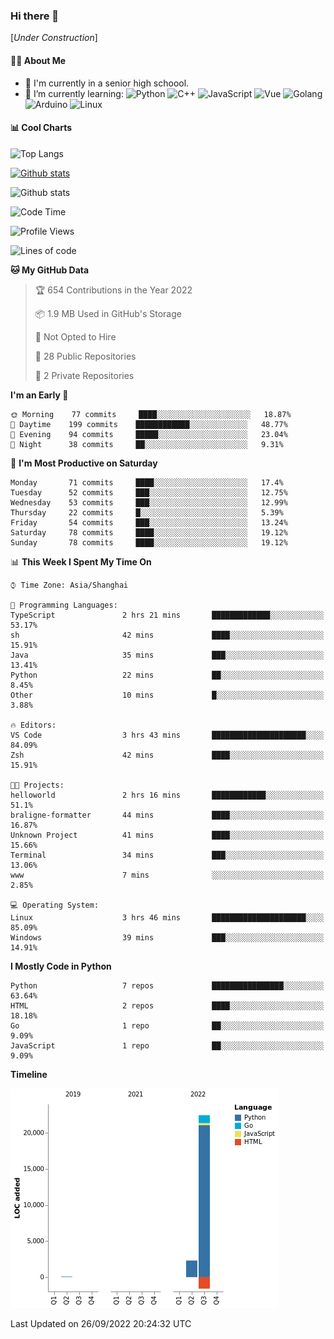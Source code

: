 ### Hi there 👋

\[*Under Construction*\]

<!--
**NoNormalCreeper/NoNormalCreeper** is a ✨ _special_ ✨ repository because its `README.md` (this file) appears on your GitHub profile.

Here are some ideas to get you started:

- 🔭 I’m currently working on ...
- 🌱 I’m currently learning ...
- 👯 I’m looking to collaborate on ...
- 🤔 I’m looking for help with ...
- 💬 Ask me about ...
- 📫 How to reach me: ...
- 😄 Pronouns: ...
- ⚡ Fun fact: ...
-->

#### 👩‍💻 About Me

- 🏫 I'm currently in a senior high schoool.
- 🌱 I’m currently learning: 
![Python](https://img.shields.io/badge/-Python-blue?style=flat-square&logo=Python&logoColor=fff)
![C++](https://img.shields.io/badge/-C%2B%2B-00599C?style=flat-square&logo=C%2B%2B&logoColor=fff)
![JavaScript](https://img.shields.io/badge/-JavaScript-ffca18?style=flat-square&logo=JavaScript&logoColor=fff)
![Vue](https://img.shields.io/badge/-Vue-4FC08D?style=flat-square&logo=Vue.js&logoColor=fff)
![Golang](https://img.shields.io/badge/-Go-007d9c?style=flat-square&logo=Go&logoColor=fff)
![Arduino](https://img.shields.io/badge/-Arduino-00979D?style=flat-square&logo=Arduino&logoColor=fff)
![Linux](https://img.shields.io/badge/-Linux-FCC624?style=flat-square&logo=Linux&logoColor=fff)

#### 📊 Cool Charts

![Top Langs](https://github-readme-stats.vercel.app/api/top-langs/?username=NoNormalCreeper&layout=compact)

[![Github stats](https://github-readme-stats.vercel.app/api?username=NoNormalCreeper&show_icons=true)](https://github.com/anuraghazra/github-readme-stats)

![Github stats](https://github-profile-trophy.vercel.app/?username=NoNormalCreeper)


<!--START_SECTION:waka-->
![Code Time](http://img.shields.io/badge/Code%20Time-114%20hrs%2010%20mins-blue)

![Profile Views](http://img.shields.io/badge/Profile%20Views-1-blue)

![Lines of code](https://img.shields.io/badge/From%20Hello%20World%20I%27ve%20Written-23%20Thousand%20lines%20of%20code-blue)

**🐱 My GitHub Data** 

> 🏆 654 Contributions in the Year 2022
 > 
> 📦 1.9 MB Used in GitHub's Storage 
 > 
> 🚫 Not Opted to Hire
 > 
> 📜 28 Public Repositories 
 > 
> 🔑 2 Private Repositories  
 > 
**I'm an Early 🐤** 

```text
🌞 Morning    77 commits     ████░░░░░░░░░░░░░░░░░░░░░   18.87% 
🌆 Daytime    199 commits    ████████████░░░░░░░░░░░░░   48.77% 
🌃 Evening    94 commits     █████░░░░░░░░░░░░░░░░░░░░   23.04% 
🌙 Night      38 commits     ██░░░░░░░░░░░░░░░░░░░░░░░   9.31%

```
📅 **I'm Most Productive on Saturday** 

```text
Monday       71 commits     ████░░░░░░░░░░░░░░░░░░░░░   17.4% 
Tuesday      52 commits     ███░░░░░░░░░░░░░░░░░░░░░░   12.75% 
Wednesday    53 commits     ███░░░░░░░░░░░░░░░░░░░░░░   12.99% 
Thursday     22 commits     █░░░░░░░░░░░░░░░░░░░░░░░░   5.39% 
Friday       54 commits     ███░░░░░░░░░░░░░░░░░░░░░░   13.24% 
Saturday     78 commits     ████░░░░░░░░░░░░░░░░░░░░░   19.12% 
Sunday       78 commits     ████░░░░░░░░░░░░░░░░░░░░░   19.12%

```


📊 **This Week I Spent My Time On** 

```text
⌚︎ Time Zone: Asia/Shanghai

💬 Programming Languages: 
TypeScript               2 hrs 21 mins       █████████████░░░░░░░░░░░░   53.17% 
sh                       42 mins             ████░░░░░░░░░░░░░░░░░░░░░   15.91% 
Java                     35 mins             ███░░░░░░░░░░░░░░░░░░░░░░   13.41% 
Python                   22 mins             ██░░░░░░░░░░░░░░░░░░░░░░░   8.45% 
Other                    10 mins             █░░░░░░░░░░░░░░░░░░░░░░░░   3.88%

🔥 Editors: 
VS Code                  3 hrs 43 mins       █████████████████████░░░░   84.09% 
Zsh                      42 mins             ████░░░░░░░░░░░░░░░░░░░░░   15.91%

🐱‍💻 Projects: 
helloworld               2 hrs 16 mins       ████████████░░░░░░░░░░░░░   51.1% 
braligne-formatter       44 mins             ████░░░░░░░░░░░░░░░░░░░░░   16.87% 
Unknown Project          41 mins             ████░░░░░░░░░░░░░░░░░░░░░   15.66% 
Terminal                 34 mins             ███░░░░░░░░░░░░░░░░░░░░░░   13.06% 
www                      7 mins              ░░░░░░░░░░░░░░░░░░░░░░░░░   2.85%

💻 Operating System: 
Linux                    3 hrs 46 mins       █████████████████████░░░░   85.09% 
Windows                  39 mins             ███░░░░░░░░░░░░░░░░░░░░░░   14.91%

```

**I Mostly Code in Python** 

```text
Python                   7 repos             ████████████████░░░░░░░░░   63.64% 
HTML                     2 repos             ████░░░░░░░░░░░░░░░░░░░░░   18.18% 
Go                       1 repo              ██░░░░░░░░░░░░░░░░░░░░░░░   9.09% 
JavaScript               1 repo              ██░░░░░░░░░░░░░░░░░░░░░░░   9.09%

```


**Timeline**

![Chart not found](https://raw.githubusercontent.com/NoNormalCreeper/NoNormalCreeper/main/charts/bar_graph.png) 


 Last Updated on 26/09/2022 20:24:32 UTC
<!--END_SECTION:waka-->

